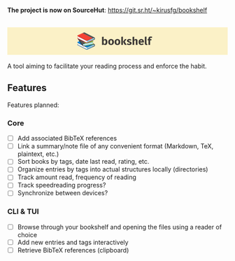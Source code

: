 **The project is now on SourceHut**: https://git.sr.ht/~kirusfg/bookshelf

<p align="center">
    <br>
    <img src="https://github.com/kirusfg/bookshelf/blob/main/assets/logo.png" width="800"/>
    <br>
<p>

A tool aiming to facilitate your reading process and enforce the habit.

## Features

Features planned:

### Core
- [ ] Add associated BibTeX references
- [ ] Link a summary/note file of any convenient format (Markdown, TeX, plaintext, etc.)
- [ ] Sort books by tags, date last read, rating, etc.
- [ ] Organize entries by tags into actual structures locally (directories)
- [ ] Track amount read, frequency of reading
- [ ] Track speedreading progress?
- [ ] Synchronize between devices?

### CLI & TUI
- [ ] Browse through your bookshelf and opening the files using a reader of choice
- [ ] Add new entries and tags interactively
- [ ] Retrieve BibTeX references (clipboard)
